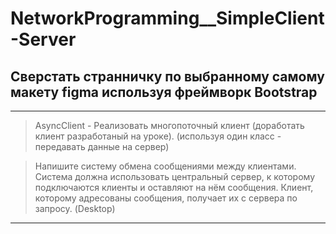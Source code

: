 # NetworkProgramming__SimpleClient-Server
## Сверстать странничку по выбранному самому макету figma используя фреймворк Bootstrap
____
> AsyncClient - Реализовать многопоточный клиент (доработать клиент разработаный на уроке). (используя один класс - передавать данные на сервер)

> Напишите систему обмена сообщениями между клиентами. Система должна использовать центральный
сервер, к которому подключаются клиенты и оставляют на нём сообщения. Клиент, которому адресованы
сообщения, получает их с сервера по запросу. (Desktop)
____